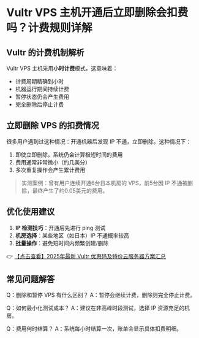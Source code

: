 # Vultr VPS 主机开通后立即删除会扣费吗？计费规则详解

## Vultr 的计费机制解析

Vultr VPS 主机采用**小时计费**模式，这意味着：

- 计费周期精确到小时
- 机器运行期间持续计费
- 暂停状态仍会产生费用
- 完全删除后停止计费

## 立即删除 VPS 的扣费情况

很多用户遇到过这种情况：开通机器后发现 IP 不通，立即删除。这种情况下：

1. 即使立即删除，系统仍会计算极短时间的费用
2. 费用通常非常微小（约几美分）
3. 多次重复操作会产生累计费用

> 实测案例：曾有用户连续开通6台日本机房的 VPS，前5台因 IP 不通被删除，最终产生了约0.05美元的费用。

## 优化使用建议

1. **IP 检测技巧**：开通后先进行 ping 测试
2. **机房选择**：某些地区（如日本）IP 不通概率较高
3. **批量操作**：避免短时间内频繁创建/删除

👉 [【点击查看】2025年最新 Vultr 优惠码及特价云服务器方案汇总](https://bit.ly/VuLtr)

## 常见问题解答

Q：删除和暂停 VPS 有什么区别？
A：暂停会继续计费，删除则完全停止计费。

Q：如何最小化测试成本？
A：建议在非高峰时段测试，选择 IP 资源充足的机房。

Q：费用何时结算？
A：系统每小时结算一次，账单会显示具体扣费明细。